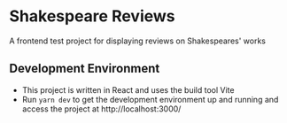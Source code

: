 # Shakespeare Reviews
A frontend test project for displaying reviews on Shakespeares' works

## Development Environment
- This project is written in React and uses the build tool Vite
- Run `yarn dev` to get the development environment up and running and access the project at http://localhost:3000/
